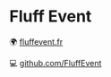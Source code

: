 # Fluff Event

🌍 [fluffevent.fr](https://fluffevent.fr/)

💻 [github.com/FluffEvent](https://github.com/FluffEvent)
